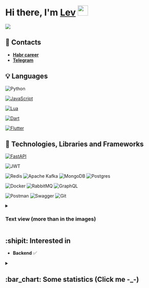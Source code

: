 <h1>Hi there, I'm <a href="https://t.me/L_Rardo" target="_blank">Lev</a> 
<img src="https://github.com/blackcater/blackcater/raw/main/images/Hi.gif" height="32"/>
</h1>
<p>
<img align="center" src="https://readme-typing-svg.herokuapp.com?color=%2336BCF7&lines=Junior+backend+developer">
</p>

## :link: Contacts 
-  **[Habr career](https://career.habr.com/l_wardo)**
-  **[Telegram](https://t.me/L_Rardo)**


## 💡 Languages
  
  ![Python](https://img.shields.io/badge/python-3670A0?style=for-the-badge&logo=python&logoColor=ffdd54)

  [![JavaScript](https://img.shields.io/badge/JavaScript-F7DF1E?logo=javascript&logoColor=000)](#)

  [![Lua](https://img.shields.io/badge/Lua-%232C2D72.svg?logo=lua&logoColor=white)](#)

  [![Dart](https://img.shields.io/badge/Dart-%230175C2.svg?logo=dart&logoColor=white)](#)

  [![Flutter](https://img.shields.io/badge/Flutter-02569B?logo=flutter&logoColor=fff)](#)

## :hammer: Technologies, Libraries and Frameworks
[![FastAPI](https://img.shields.io/badge/FastAPI-009485.svg?logo=fastapi&logoColor=white)](#)

![JWT](https://img.shields.io/badge/JWT-black?style=for-the-badge&logo=JSON%20web%20tokens)

![Redis](https://img.shields.io/badge/redis-%23DD0031.svg?style=for-the-badge&logo=redis&logoColor=white)
![Apache Kafka](https://img.shields.io/badge/Apache%20Kafka-000?style=for-the-badge&logo=apachekafka)
![MongoDB](https://img.shields.io/badge/MongoDB-%234ea94b.svg?style=for-the-badge&logo=mongodb&logoColor=white)
![Postgres](https://img.shields.io/badge/postgres-%23316192.svg?style=for-the-badge&logo=postgresql&logoColor=white)

![Docker](https://img.shields.io/badge/docker-%230db7ed.svg?style=for-the-badge&logo=docker&logoColor=white)
![RabbitMQ](https://img.shields.io/badge/Rabbitmq-FF6600?style=for-the-badge&logo=rabbitmq&logoColor=white)
![GraphQL](https://img.shields.io/badge/-GraphQL-E10098?style=for-the-badge&logo=graphql&logoColor=white)

![Postman](https://img.shields.io/badge/Postman-FF6C37?style=for-the-badge&logo=postman&logoColor=white)
![Swagger](https://img.shields.io/badge/-Swagger-%23Clojure?style=for-the-badge&logo=swagger&logoColor=white)
![Git](https://img.shields.io/badge/git-%23F05033.svg?style=for-the-badge&logo=git&logoColor=white)

<details>
<summary><h3>Text view (more than in the images)</b></summary>

<ul>
  <li><strong>Frameworks</strong>
    <ul>
      <li>FastAPI 🚅</li>
    </ul>
  </li>
  <li><strong>Databases</strong>
    <ul>
      <li>PostgreSQL 🐘</li>
      <li>MongoDB 👽</li>
      <li>Redis 📕</li>
    </ul>
  </li>
  <li><strong>ORMs</strong>
    <ul>
      <li>SQLalchemy 🔮</li>
      <li>Pony ORM 🐌</li>
    </ul>
  </li>
  <li><strong>Message Brokers</strong>
    <ul>
      <li>RabbitMQ 🐰</li>
      <li>Apache Kafka 🖧</li>
    </ul>
  </li>
  <li><strong>Tools</strong>
    <ul>
      <li>Docker 🐳</li>
      <li>Git ✏️</li>
      <li>Postman 📬</li>
    </ul>
  </li>
  <li><strong>Other Technologies</strong>
    <ul>
      <li>JWT 🔑</li>
      <li>OAuth2 🔐</li>
      <li>Websockets 🛠️</li>
      <li>GraphQL ⚛</li>
    </ul>
  </li>
</ul>
</details>

  
## :shipit: Interested in
- **Backend** :white_check_mark:

<details>
<summary><h2> :bar_chart: Some statistics (Click me -_-) </h2></summary>

[![GitHub Streak](http://github-readme-streak-stats.herokuapp.com?user=Levganster&theme=dark&background=000000)](https://git.io/streak-stats)
  
[![Top Langs](https://github-readme-stats.vercel.app/api/top-langs/?username=Levganster&layout=compact)](https://github.com/anuraghazra/github-readme-stats)

</details>
